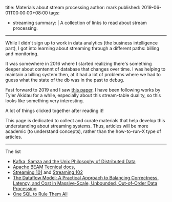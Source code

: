 title: Materials about stream processing
author: mark
published: 2019-06-01T00:00:00+08:00
tags:
  - streaming
summary: |
  A collection of links to read about stream processing.

----

While I didn't sign up to work in data analytics (the business intelligence part),
I got into learning about streaming through a different paths: billing and monitoring.

It was somewhere in 2016 where I started realizing there's something deeper about contennt of database
that changes over time. I was helping to maintain a billing system then, at it had a lot of problems
where we had to guess what the state of the db was in the past to debug.

Fast forward to 2019 and I saw [this paper](https://arxiv.org/abs/1905.12133).
I have been following works by Tyler Akidau for a while, especially about this stream-table duality,
so this looks like something very interesting.

A lot of things clicked together after reading it!

This page is dedicated to collect and curate materials that help develop this understanding about
streaming systems. Thus, articles will be more academic (to understand concepts), rather than the
how-to-run-X type of articles.

******

The list

- [Kafka, Samza and the Unix Philosophy of Distributed Data](https://martin.kleppmann.com/papers/kafka-debull15.pdf)
- [Apache BEAM Tecnical docs](https://drive.google.com/drive/folders/0B-IhJZh9Ab52OFBVZHpsNjc4eXc),
- [Streaming 101](https://www.oreilly.com/ideas/the-world-beyond-batch-streaming-101) and [Streaming 102](https://www.oreilly.com/ideas/the-world-beyond-batch-streaming-102)
- [The Dataflow Model: A Practical Approach to Balancing Correctness, Latency, and Cost in Massive-Scale, Unbounded, Out-of-Order Data Processing](https://ai.google/research/pubs/pub43864)
- [One SQL to Rule Them All](https://arxiv.org/pdf/1905.12133)
